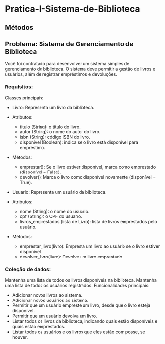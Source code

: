 # Pratica-I-Sistema-de-Biblioteca

## Métodos

## Problema: Sistema de Gerenciamento de Biblioteca
Você foi contratado para desenvolver um sistema simples de gerenciamento de biblioteca. O sistema deve permitir a gestão de livros e usuários, além de registrar empréstimos e devoluções.

### Requisitos:
Classes principais:

- Livro: Representa um livro da biblioteca.
- Atributos: 
    - titulo (String): o título do livro.
    - autor (String): o nome do autor do livro.
    - isbn (String): código ISBN do livro.
    - disponivel (Boolean): indica se o livro está disponível para empréstimo.
- Métodos:
    - emprestar(): Se o livro estiver disponível, marca como emprestado (disponível = False).
    - devolver(): Marca o livro como disponível novamente (disponível = True).

- Usuario: Representa um usuário da biblioteca.
- Atributos:
    - nome (String): o nome do usuário.
    - cpf (String): o CPF do usuário.
    - livros_emprestados (lista de Livro): lista de livros emprestados pelo usuário.
- Métodos:
    - emprestar_livro(livro): Empresta um livro ao usuário se o livro estiver disponível.
    - devolver_livro(livro): Devolve um livro emprestado.

### Coleção de dados:

Mantenha uma lista de todos os livros disponíveis na biblioteca.
Mantenha uma lista de todos os usuários registrados.
Funcionalidades principais:

- Adicionar novos livros ao sistema.
- Adicionar novos usuários ao sistema.
- Permitir que um usuário empreste um livro, desde que o livro esteja disponível.
- Permitir que um usuário devolva um livro.
- Listar todos os livros da biblioteca, indicando quais estão disponíveis e quais estão emprestados.
- Listar todos os usuários e os livros que eles estão com posse, se houver.


